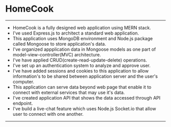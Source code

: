 # HomeCook

---

- HomeCook is a fully designed web application using MERN stack.
- I've used Express.js to architect a standard web application.
- This application uses MongoDB environment and Node.js package called Mongoose to store application's data.
- I've organized appplication data in Mongoose models as one part of model-view-controller(MVC) architecture.
- I've have applied CRUD(create-read-update-delete) operations.
- I've set up an authentication system to analyze and approve user.
- I've have added sessions and cookies to this application to allow information's to be shared between application server and the user's computer.
- This application can serve data beyond web page that enable it to connect with external services that may use it's data.
- I've created application API that shows the data accessed through API endpoint.
- I've build a live-chat feature which uses Node.js Socket.io that allow user to connect with one another.

---
